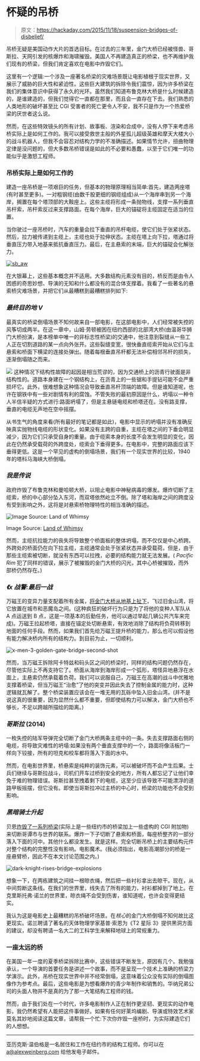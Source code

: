 # 怀疑的吊桥

> 原文：<https://hackaday.com/2015/11/18/suspension-bridges-of-disbelief/>

吊桥无疑是美国动作大片的首选目标。在过去的三年里，金门大桥已经被怪兽、哥斯拉、天网引发的核爆炸和海啸摧毁。美国人不再建造真正的桥梁，也不再维护我们现有的桥梁，但我们肯定喜欢在电影中炸毁它们。

这里有一个逻辑:一个涉及一座著名桥梁的灾难场景既让电影植根于现实世界，又展示了威胁的巨大性和紧迫性。这些巨大建筑的拆除令我们震惊，因为许多桥梁在我们的集体意识中获得了永久的光环。虽然我们知道布鲁克林大桥是什么时候建造的，是谁建造的，但我们觉得它一直都在那里，而且会一直存在下去。我们熟悉的人类地形的破坏甚至比 CGI 受害者的死亡更令人不安，我不只是作为一个热爱桥梁的厌世者这么说。

然而，在这些特效镜头的所有计划、故事板、渲染和合成中，没有人停下来考虑吊桥实际上是如何工作的。我可以接受救世主般的外星孤儿超级英雄和摩天大楼大小的战斗机器人，但我不会容忍对结构力学的不准确描述。如果情节允许，扭曲物理定律是没问题的，但大多数吊桥错误是如此的不必要和愚蠢，以至于它们唯一的功能似乎是激怒工程师。

### 吊桥实际上是如何工作的

建造一座吊桥是一项艰巨的任务，但基本的物理原理相当简单:首先，建造两座塔(有时甚至更多)。一对粗钢缆(由数千股更细的钢缆组成)从一个海岸串到另一个海岸，搁置在每个塔顶部的大鞍座上。这些主缆将形成一条抛物线，支撑一系列垂直吊杆索，吊杆索反过来支撑路面。在每个海岸，巨大的锚碇将主缆固定在适当的位置。

当你驶过一座吊桥时，汽车的重量会拉下垂直的吊杆电缆，使它们处于张紧状态。然后，拉力被传递到主缆上，主缆也处于拉伸状态。主缆在塔上向下拉，塔通过将垂直压力带入地基来抵抗垂直压力。最后，在主悬索的末端，巨大的锚碇会化解张力。

[![sb_aw](img/c0e06e9c40da7f22075eff144154645f.png)](https://hackaday.com/wp-content/uploads/2015/11/sb_aw.jpg)

在大银幕上，这些基本概念并不适用。大多数结构元素没有目的，桥反而是由令人困惑的奇思妙想、导演的无知和什么都没有的混合体支撑着。我看了一些著名的悬索桥灾难场景，并把它们从最糟糕到最糟糕排列如下:

### ***最终目的地 V***

最真实的桥梁倒塌场景不知何故来自一部电影，在这部电影中，人们经常被失控的风筝切成两半。在这一章中，山姆·劳顿被困在纽约西部的北部湾大桥(由温哥华狮门大桥扮演，是本榜单中唯一的非标志性桥梁)的交通中，他注意到裂缝从一些工人正在切割道路的某一点向外张开。这些裂缝变宽，很快垂直缆索开始从它们与主悬索和桥面下横梁的连接处弹出。随着每根垂直吊杆都无法补偿相邻吊杆的损失，逐渐倒塌随之而来。

[![](img/eedd7fba0c4433fd0a3711bcd41f3f1a.png)](https://hackaday.com/wp-content/uploads/2015/11/screen-shot-2015-11-17-at-11-48-48-pm.png) 这种情况下结构性故障的起因是相当荒谬的，因为交通桥上的沥青行驶面是非结构性的。道路本身建在一个钢结构上，在沥青上的一些锯和手提钻可能不会严重损坏它。此外，很难想象这种情况会导致垂直吊杆顶端的故障。但是谁知道呢，也许在钢铁中有一些对剧情有利的腐蚀。不管失败的最初原因是什么，坍塌以一种令人半信半疑的方式进行:路面坍塌了，但是主悬链电缆和桥塔还在。没有路支撑，垂直的电缆无声地在空中摇摆。

从书生气的角度来看(所有最好的笔记都是如此)，电影中显示的坍塌并没有准确反映真实抛物线电缆的形状变化。如果没有主跨的自重，主缆在塔之间的下垂会明显减少，因为它们只承受自身的重量。由于缆索本身的长度不会发生明显的变化，因此在仍然承受载荷的外跨度处，缆索会下垂得更多。在电影中，完整的路面应该下垂得更低。这是一个罕见的虚构的倒塌场景，我们有一个现实世界的比较，1940 年的塔科马海峡大桥倒塌。

### ***我是传说***

政府炸毁了布鲁克林和曼哈顿大桥，以阻止电影中神秘病毒的爆发。爆炸切断了主缆索，桥的中心部分坠入东河，而双塔依然屹立不倒。除了塔和海岸之间的跨度没有受到影响之外，这将是对悬索桥物理特性的相当准确的描述。

![Image Source: Land of Whimsy](img/3dc262c2422f33608157c9526e04f99a.png)

Image Source: [Land of Whimsy](http://whiggles.landofwhimsy.com/archives/2009/01/i_am_legend_bluray_impressions.html)

然而，主缆抗拉能力的丧失将导致整个桥面板的整体坍塌，而不仅仅是中心桥跨。外跨处的桥面仍在向下拉主缆，主缆通常会处于张紧状态并承受载荷。但是，由于那些主缆索被切断，就没有东西可以拉拽，必要的结构能力就无法发展。( *Pacific Rim* 犯了同样的错误，展示了被摧毁的金门大桥的闪光，其中心桥被摧毁，而外部桥仍然存在。)

### ***《x 战警:最后一战***

万磁王的变异力量支配着所有金属，[将金门大桥从地基上扯下](https://www.youtube.com/watch?v=ITMren3I3WM)，飞过旧金山湾，将它放置在城市和恶魔岛之间。(这种疯狂的破坏行为只是为了将他的变种人军队从 A 点运送到 B 点，这是一项基本的后勤任务，他可以通过举起几辆公共汽车来完成)。万磁王拉起桥塔，直接在锚定处切断悬索，有效地消除了结构将负荷转移到地面的任何手段。然而，如果我们首先给万磁王提升桥的能力，那么也可以假设他有能力解决桥内所有的结构力。到目前为止，一切顺利。

![x-men-3-golden-gate-bridge-second-shot](img/d7ba918bc07558364e9714bf93283466.png)

然而，当万磁王拆除阿卡特兹和码头区之间的桥梁时，同样的结构问题仍然存在，尽管他实际上不再支持它了。桥面从海岸到海岸形成一个弧形，塔怪异地悬浮在水面上，主悬索仍然承载着负荷。我们可以说服自己，万磁王在高潮的战斗中优雅地支撑着桥梁，但当万磁王“治愈”了他的突变并因此失去了控制金属的能力时，这种逻辑就瓦解了。整个桥梁装置应该会在一堆无用的瓦砾中坠入旧金山湾。(并不是说这真的很重要，因为显然什么都不重要，但即使结构力可以解决，金门大桥也不够长，不足以跨越所描绘的距离。)

### ***哥斯拉* (2014)**

一枚失控的陆军导弹完全切断了金门大桥两条主缆中的一条。失去支撑路面右侧的电缆，将导致灾难性的坍塌:如果没有两个垂直支撑中的一个，路面将像活板门一样向下铰接，所有的坦克和校车都将落入下面的水中。

然而，在电影世界里，桥悬索是纯粹的装饰元素，可以被破坏而不会产生后果。士兵们继续与哥斯拉战斗，司机们开车过桥到安全的地方，所有人都忘记了让他们幸免于难的物理错误。哥斯拉甚至拽着剩下的电缆，这至少应该导致不可能漂浮的道路甲板摇摆，但它没有。即使当哥斯拉冲过主桥的中心时，桥梁的功能也不会受到影响。

### ***黑暗骑士升起***

贝恩[炸毁了一系列桥梁](https://youtu.be/g8evyE9TuYk?t=45s)(实际上是一些纽约市的桥梁加上一些虚构的 CGI 附加物)来切断哥谭市与世界的联系。爆炸一下子切断了悬索和桥面，每座桥整齐的一部分落入下面的河中。其他什么都没发生。就是这样。完全切断吊桥上的主要结构元件对整个结构的完整性没有影响。电影魔术。(我必须指出，电影高潮部分的桥是一座悬臂桥，因此不在本文讨论范围之内。)

![dark-knight-rises-bridge-explosions](img/896753c82203f7bef934c35e7bfa43c5.png)

想象一下，在两栋建筑之间挂一根晾衣绳，然后把一些衬衫拿出去晾干。现在，从中间剪断这条线。在我们的世界里，线失去了所有的能力，衬衫都掉到了地上。在克里斯托弗·诺兰的世界里，晾衣绳不会受到伤害，谁知道呢，也许会变得更结实。

我认为这是电影史上最糟糕的吊桥破坏场景。在*核心*的金门大桥倒塌不知何故比这更现实。诺兰聘请了著名的天体物理学家基普·索恩为《T2 星际 3》提供黑洞方面的建议，却没有聘请一名大二的工科学生来解释地球上的常规重力。

### 一座太远的桥

在美国一年一度的夏季桥梁拆除比赛中，这些错误不断发生，原因有几个。我勉强承认，一个导演的首要任务是讲述一个故事，而不是呈现一个技术上准确的桥梁力学演示。此外，吊桥在现实世界中并不经常倒塌，这意味着公众没有实际的倒塌图像作为参考点。最后，这些电影是为想看爆炸的青少年制作和销售的。华纳兄弟公司的头面人物并不是真的为了那一大笔结构工程师的钱。

然而，由于我们处在一个时代，许多电影制作人正在制作更坚韧、更现实的动作电影，我仍然希望有人能把这件事做好。如果有任何好莱坞编剧、导演或特效艺术家莫名其妙地阅读这篇文章，请帮我一个忙:下次你炸毁一座桥时，为实际建造它们的人想想。

* * *

亚历克斯·温伯格是一名居住和工作在纽约市的结构工程师。你可以在 a@alexweinberg.com 给他发电子邮件。